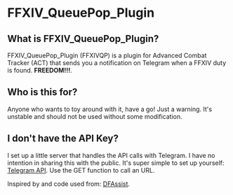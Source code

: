 # FFXIV_QueuePop_Plugin


## What is FFXIV_QueuePop_Plugin?
FFXIV_QueuePop_Plugin (FFXIVQP) is a plugin for Advanced Combat Tracker (ACT) that sends you a notification on Telegram when a FFXIV duty is found. **FREEDOM!!!**. 

## Who is this for?
Anyone who wants to toy around with it, have a go! Just a warning. It's unstable and should not be used without some modification.

## I don't have the API Key?

I set up a little server that handles the API calls with Telegram. I have no intention in sharing this with the public. It's super simple to set up yourself: [Telegram API](https://core.telegram.org/bots/api). Use the GET function to call an URL.



Inspired by and code used from: [DFAssist](https://github.com/devunt/DFAssist).
